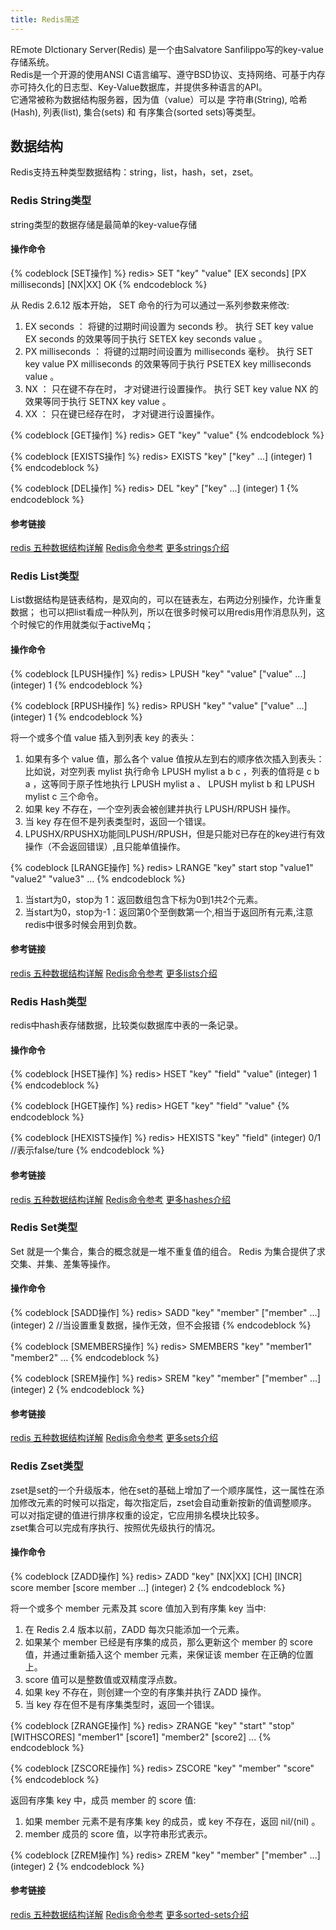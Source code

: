 ```yaml
---
title: Redis简述
---
```

REmote DIctionary Server(Redis) 是一个由Salvatore Sanfilippo写的key-value存储系统。   
Redis是一个开源的使用ANSI C语言编写、遵守BSD协议、支持网络、可基于内存亦可持久化的日志型、Key-Value数据库，并提供多种语言的API。   
它通常被称为数据结构服务器，因为值（value）可以是 字符串(String), 哈希(Hash), 列表(list), 集合(sets) 和 有序集合(sorted sets)等类型。
## 数据结构
Redis支持五种类型数据结构：string，list，hash，set，zset。
### Redis String类型
string类型的数据存储是最简单的key-value存储
#### 操作命令
{% codeblock [SET操作] %}
redis> SET "key" "value" [EX seconds] [PX milliseconds] [NX|XX]
OK
{% endcodeblock %}

从 Redis 2.6.12 版本开始， SET 命令的行为可以通过一系列参数来修改:
1. EX seconds ： 将键的过期时间设置为 seconds 秒。 执行 SET key value EX seconds 的效果等同于执行 SETEX key seconds value 。  
2. PX milliseconds ： 将键的过期时间设置为 milliseconds 毫秒。 执行 SET key value PX milliseconds 的效果等同于执行 PSETEX key milliseconds value 。  
3. NX ： 只在键不存在时， 才对键进行设置操作。 执行 SET key value NX 的效果等同于执行 SETNX key value 。  
4. XX ： 只在键已经存在时， 才对键进行设置操作。

{% codeblock [GET操作] %}
redis> GET "key"
"value"
{% endcodeblock %}

{% codeblock [EXISTS操作] %}
redis> EXISTS "key" ["key" ...]
(integer) 1
{% endcodeblock %}

{% codeblock [DEL操作] %}
redis> DEL "key" ["key" ...]
(integer) 1
{% endcodeblock %}

#### 参考链接
[redis 五种数据结构详解](https://www.cnblogs.com/sdgf/p/6244937.html)
[Redis命令参考](http://redisdoc.com/string/index.html)
[更多strings介绍](https://redis.io/topics/data-types#strings)

### Redis List类型
List数据结构是链表结构，是双向的，可以在链表左，右两边分别操作，允许重复数据；
也可以把list看成一种队列，所以在很多时候可以用redis用作消息队列，这个时候它的作用就类似于activeMq；

#### 操作命令
{% codeblock [LPUSH操作] %}
redis> LPUSH "key" "value" ["value" ...]
(integer) 1
{% endcodeblock %}

{% codeblock [RPUSH操作] %}
redis> RPUSH "key" "value" ["value" ...]
(integer) 1
{% endcodeblock %}

将一个或多个值 value 插入到列表 key 的表头：
1. 如果有多个 value 值，那么各个 value 值按从左到右的顺序依次插入到表头： 比如说，对空列表 mylist 执行命令 LPUSH mylist a b c ，列表的值将是 c b a ，这等同于原子性地执行 LPUSH mylist a 、 LPUSH mylist b 和 LPUSH mylist c 三个命令。
2. 如果 key 不存在，一个空列表会被创建并执行 LPUSH/RPUSH 操作。
3. 当 key 存在但不是列表类型时，返回一个错误。
4. LPUSHX/RPUSHX功能同LPUSH/RPUSH，但是只能对已存在的key进行有效操作（不会返回错误）,且只能单值操作。

{% codeblock [LRANGE操作] %}
redis> LRANGE "key" start stop
"value1"
"value2"
"value3"
...
{% endcodeblock %}

1. 当start为0，stop为 1：返回数组包含下标为0到1共2个元素。
2. 当start为0，stop为-1：返回第0个至倒数第一个,相当于返回所有元素,注意redis中很多时候会用到负数。

#### 参考链接
[redis 五种数据结构详解](https://www.cnblogs.com/sdgf/p/6244937.html)
[Redis命令参考](http://redisdoc.com/string/index.html)
[更多lists介绍](https://redis.io/topics/data-types#lists)

### Redis Hash类型
redis中hash表存储数据，比较类似数据库中表的一条记录。

#### 操作命令
{% codeblock [HSET操作] %}
redis> HSET "key" "field" "value"
(integer) 1
{% endcodeblock %}

{% codeblock [HGET操作] %}
redis> HGET "key" "field"
"value"
{% endcodeblock %}

{% codeblock [HEXISTS操作] %}
redis> HEXISTS "key" "field"
(integer) 0/1   //表示false/ture
{% endcodeblock %}

#### 参考链接
[redis 五种数据结构详解](https://www.cnblogs.com/sdgf/p/6244937.html)
[Redis命令参考](http://redisdoc.com/string/index.html)
[更多hashes介绍](https://redis.io/topics/data-types#hashes)

### Redis Set类型
Set 就是一个集合，集合的概念就是一堆不重复值的组合。
Redis 为集合提供了求交集、并集、差集等操作。

#### 操作命令
{% codeblock [SADD操作] %}
redis> SADD "key" "member" ["member" ...]
(integer) 2 //当设置重复数据，操作无效，但不会报错
{% endcodeblock %}

{% codeblock [SMEMBERS操作] %}
redis> SMEMBERS "key"
"member1"
"member2"
...
{% endcodeblock %}

{% codeblock [SREM操作] %}
redis> SREM "key" "member" ["member" ...]
(integer) 2
{% endcodeblock %}

#### 参考链接
[redis 五种数据结构详解](https://www.cnblogs.com/sdgf/p/6244937.html)
[Redis命令参考](http://redisdoc.com/string/index.html)
[更多sets介绍](https://redis.io/topics/data-types#sets)

### Redis Zset类型
zset是set的一个升级版本，他在set的基础上增加了一个顺序属性，这一属性在添加修改元素的时候可以指定，每次指定后，zset会自动重新按新的值调整顺序。 可以对指定键的值进行排序权重的设定，它应用排名模块比较多。    
zset集合可以完成有序执行、按照优先级执行的情况。

#### 操作命令
{% codeblock [ZADD操作] %}
redis> ZADD "key" [NX|XX] [CH] [INCR] score member [score member ...]
(integer) 2
{% endcodeblock %}

将一个或多个 member 元素及其 score 值加入到有序集 key 当中:
1. 在 Redis 2.4 版本以前，ZADD 每次只能添加一个元素。
2. 如果某个 member 已经是有序集的成员，那么更新这个 member 的 score 值，并通过重新插入这个 member 元素，来保证该 member 在正确的位置上。
3. score 值可以是整数值或双精度浮点数。
4. 如果 key 不存在，则创建一个空的有序集并执行 ZADD 操作。
5. 当 key 存在但不是有序集类型时，返回一个错误。

{% codeblock [ZRANGE操作] %}
redis> ZRANGE "key" "start" "stop" [WITHSCORES]
"member1"
[score1]
"member2"
[score2]
...
{% endcodeblock %}

{% codeblock [ZSCORE操作] %}
redis> ZSCORE "key" "member"
"score"
{% endcodeblock %}

返回有序集 key 中，成员 member 的 score 值:
1. 如果 member 元素不是有序集 key 的成员，或 key 不存在，返回 nil/(nil) 。
2. member 成员的 score 值，以字符串形式表示。

{% codeblock [ZREM操作] %}
redis> ZREM "key" "member" ["member" ...]
(integer) 2
{% endcodeblock %}

#### 参考链接
[redis 五种数据结构详解](https://www.cnblogs.com/sdgf/p/6244937.html)
[Redis命令参考](http://redisdoc.com/string/index.html)
[更多sorted-sets介绍](https://redis.io/topics/data-types#sorted-sets)